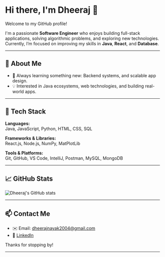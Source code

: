 # Hi there, I'm Dheeraj 👋

Welcome to my GitHub profile!

I'm a passionate **Software Engineer** who enjoys building full-stack applications, solving algorithmic problems, and exploring new technologies. Currently, I’m focused on improving my skills in **Java**, **React**, and **Database**.

---

## 🚀 About Me

- 🧠 Always learning something new: Backend systems, and scalable app design.
- 💡 Interested in Java ecosystems, web technologies, and building real-world apps.

---

## 🧰 Tech Stack

**Languages:**  
Java, JavaScript, Python, HTML, CSS, SQL

**Frameworks & Libraries:**  
React.js, Node.js, NumPy, MatPlotLib

**Tools & Platforms:**  
Git, GitHub, VS Code, IntelliJ, Postman, MySQL, MongoDB

---

## 📈 GitHub Stats

<!-- GitHub stats are optional but add a nice touch -->
![Dheeraj's GitHub stats](https://github-readme-stats.vercel.app/api?username=your-username&show_icons=true&theme=default&hide=prs&count_private=true)

---

## 📫 Contact Me

- ✉️ Email: dheerajnayak2004@gmail.com
- 💼 [LinkedIn](https://www.linkedin.com/in/dheerajnayakk)

Thanks for stopping by!

---
